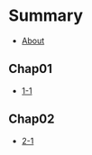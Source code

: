 # Summary

* [About](./README.md)

## Chap01
* [1-1](./chap01/1-1.md)

## Chap02
* [2-1](./chap02/2-1.md)

